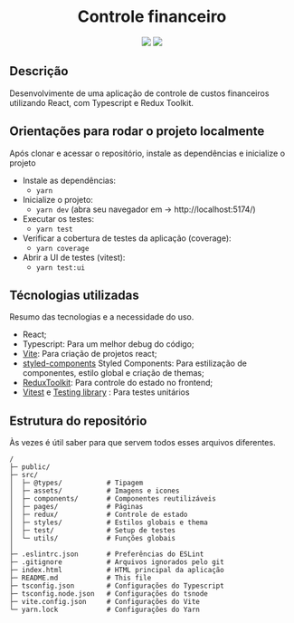 <h1 align="center">Controle financeiro</h1>

<p align="center">

<img src="https://img.shields.io/badge/typescript-%5E4.6.4-green" >

<img src="https://img.shields.io/badge/react-%5E18.2.0-green" >

</p>

## Descrição

Desenvolvimente de uma aplicação de controle de custos financeiros utilizando React, com Typescript e Redux Toolkit.

## Orientações para rodar o projeto localmente

Após clonar e acessar o repositório, instale as dependências e inicialize o projeto

- Instale as dependências:
  - `yarn`
- Inicialize o projeto:
  - `yarn dev` (abra seu navegador em -> http://localhost:5174/)
- Executar os testes:
  - `yarn test`
- Verificar a cobertura de testes da aplicação (coverage):
  - `yarn coverage`
- Abrir a UI de testes (vitest):
  - `yarn test:ui`

</details>

## Técnologias utilizadas

Resumo das tecnologias e a necessidade do uso.

- React;
- Typescript: Para um melhor debug do código;
- [Vite](https://vitejs.dev/): Para criação de projetos react;
- [styled-components](https://styled-components.com/) Styled Components: Para estilização de componentes, estilo global e criação de themas;
- [ReduxToolkit](https://redux-toolkit.js.org/): Para controle do estado no frontend;
- [Vitest](https://vitejs.dev/) e [Testing library](https://vitejs.dev/) : Para testes unitários

## Estrutura do repositório

Às vezes é útil saber para que servem todos esses arquivos diferentes.

```
/
├─ public/
├─ src/
│  ├─ @types/           # Tipagem
│  ├─ assets/           # Imagens e icones
│  ├─ components/       # Componentes reutilizáveis
│  ├─ pages/            # Páginas
│  ├─ redux/            # Controle de estado
│  ├─ styles/           # Estilos globais e thema
│  ├─ test/             # Setup de testes
│  └─ utils/            # Funções globais
│
├─ .eslintrc.json       # Preferências do ESLint
├─ .gitignore           # Arquivos ignorados pelo git
├─ index.html           # HTML principal da aplicação
├─ README.md            # This file
├─ tsconfig.json        # Configurações do Typescript
├─ tsconfig.node.json   # Configurações do tsnode
├─ vite.config.json     # Configurações do Vite
└─ yarn.lock            # Configurações do Yarn
```
